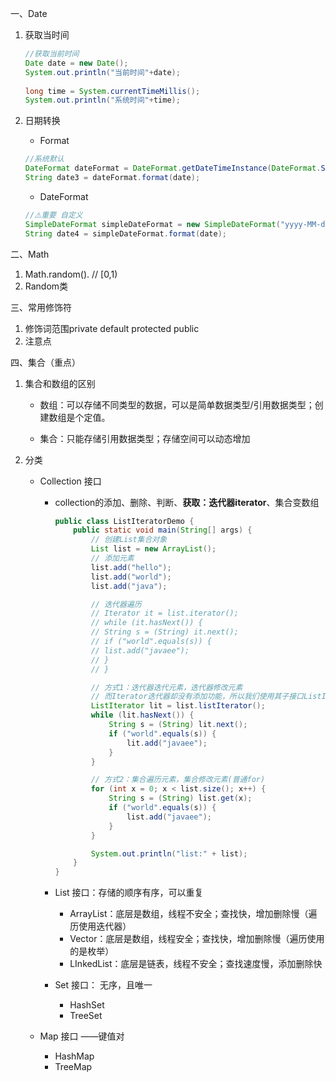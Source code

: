 一、Date

1. 获取当时间

   ```java
   //获取当前时间
   Date date = new Date();
   System.out.println("当前时间"+date);
   		
   long time = System.currentTimeMillis();
   System.out.println("系统时间"+time);
   ```

2. 日期转换

   * Format

   ```java
   //系统默认
   DateFormat dateFormat = DateFormat.getDateTimeInstance(DateFormat.SHORT,DateFormat.SHORT);
   String date3 = dateFormat.format(date);
   ```

   * DateFormat

   ```java
   //⚠️重要 自定义
   SimpleDateFormat simpleDateFormat = new SimpleDateFormat("yyyy-MM-dd hh:mm:ss");
   String date4 = simpleDateFormat.format(date);
   ```

   

二、Math

1. Math.random().  // [0,1)
2. Random类



三、常用修饰符

1. 修饰词范围private default protected public
2. 注意点



四、集合（重点）

1. 集合和数组的区别

   * 数组：可以存储不同类型的数据，可以是简单数据类型/引用数据类型；创建数组是个定值。

   * 集合：只能存储引用数据类型；存储空间可以动态增加

2. 分类

   * Collection 接口

     * collection的添加、删除、判断、**获取：迭代器iterator**、集合变数组

       ```java
       public class ListIteratorDemo {
           public static void main(String[] args) {
               // 创建List集合对象
               List list = new ArrayList();
               // 添加元素
               list.add("hello");
               list.add("world");
               list.add("java");
       
               // 迭代器遍历
               // Iterator it = list.iterator();
               // while (it.hasNext()) {
               // String s = (String) it.next();
               // if ("world".equals(s)) {
               // list.add("javaee");
               // }
               // }
       
               // 方式1：迭代器迭代元素，迭代器修改元素
               // 而Iterator迭代器却没有添加功能，所以我们使用其子接口ListIterator
               ListIterator lit = list.listIterator();
               while (lit.hasNext()) {
                   String s = (String) lit.next();
                   if ("world".equals(s)) {
                       lit.add("javaee");
                   }
               }
       
               // 方式2：集合遍历元素，集合修改元素(普通for)
               for (int x = 0; x < list.size(); x++) {
                   String s = (String) list.get(x);
                   if ("world".equals(s)) {
                       list.add("javaee");
                   }
               }
       
               System.out.println("list:" + list);
           }
       }
       ```

       

     * List 接口：存储的顺序有序，可以重复
       * ArrayList：底层是数组，线程不安全；查找快，增加删除慢（遍历使用迭代器）
       * Vector：底层是数组，线程安全；查找快，增加删除慢（遍历使用的是枚举）
       * LInkedList：底层是链表，线程不安全；查找速度慢，添加删除快
     * Set 接口： 无序，且唯一
       * HashSet
       * TreeSet

   * Map 接口     ——键值对 

     * HashMap
     * TreeMap